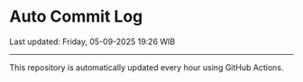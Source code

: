 # Auto Commit Log

Last updated: Friday, 05-09-2025 19:26 WIB

---

This repository is automatically updated every hour using GitHub Actions.
